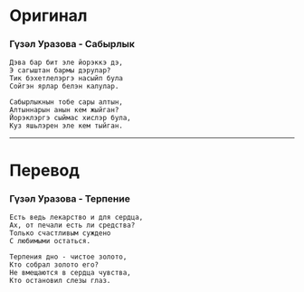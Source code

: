 # Оригинал

### Гүзәл Уразова - Сабырлык

```
Дэва бар бит эле йорэккэ дэ,
Э сагыштан бармы дэрулар?
Тик бэхетлелэргэ насыйп була
Сойгэн ярлар белэн калулар.

Сабырлыкнын тобе сары алтын,
Алтыннарын анын кем жыйган?
Йорэклэргэ сыймас хислэр була,
Куз яшьлэрен эле кем тыйган.
```

------

# Перевод

### Гүзәл Уразова - Терпение

```
Есть ведь лекарство и для сердца,
Ах, от печали есть ли средства?
Только счастливым суждено
С любимыми остаться.

Терпения дно - чистое золото,
Кто собрал золото его?
Не вмещаются в сердца чувства,
Кто остановил слезы глаз.
```